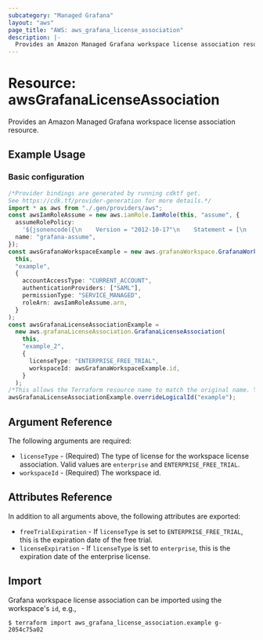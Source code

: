 ```yaml
---
subcategory: "Managed Grafana"
layout: "aws"
page_title: "AWS: aws_grafana_license_association"
description: |-
  Provides an Amazon Managed Grafana workspace license association resource.
---
```


# Resource: awsGrafanaLicenseAssociation

Provides an Amazon Managed Grafana workspace license association resource.

## Example Usage

### Basic configuration

```typescript
/*Provider bindings are generated by running cdktf get.
See https://cdk.tf/provider-generation for more details.*/
import * as aws from "./.gen/providers/aws";
const awsIamRoleAssume = new aws.iamRole.IamRole(this, "assume", {
  assumeRolePolicy:
    '${jsonencode({\n    Version = "2012-10-17"\n    Statement = [\n      {\n        Action = "sts:AssumeRole"\n        Effect = "Allow"\n        Sid    = ""\n        Principal = {\n          Service = "grafana.amazonaws.com"\n        }\n      },\n    ]\n  })}',
  name: "grafana-assume",
});
const awsGrafanaWorkspaceExample = new aws.grafanaWorkspace.GrafanaWorkspace(
  this,
  "example",
  {
    accountAccessType: "CURRENT_ACCOUNT",
    authenticationProviders: ["SAML"],
    permissionType: "SERVICE_MANAGED",
    roleArn: awsIamRoleAssume.arn,
  }
);
const awsGrafanaLicenseAssociationExample =
  new aws.grafanaLicenseAssociation.GrafanaLicenseAssociation(
    this,
    "example_2",
    {
      licenseType: "ENTERPRISE_FREE_TRIAL",
      workspaceId: awsGrafanaWorkspaceExample.id,
    }
  );
/*This allows the Terraform resource name to match the original name. You can remove the call if you don't need them to match.*/
awsGrafanaLicenseAssociationExample.overrideLogicalId("example");

```

## Argument Reference

The following arguments are required:

* `licenseType` - (Required) The type of license for the workspace license association. Valid values are `enterprise` and `ENTERPRISE_FREE_TRIAL`.
* `workspaceId` - (Required) The workspace id.

## Attributes Reference

In addition to all arguments above, the following attributes are exported:

* `freeTrialExpiration` - If `licenseType` is set to `ENTERPRISE_FREE_TRIAL`, this is the expiration date of the free trial.
* `licenseExpiration` - If `licenseType` is set to `enterprise`, this is the expiration date of the enterprise license.

## Import

Grafana workspace license association can be imported using the workspace's `id`, e.g.,

```console
$ terraform import aws_grafana_license_association.example g-2054c75a02
```
